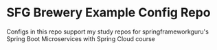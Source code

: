 # SFG Brewery Example Config Repo

Configs in this repo support my study repos for springframeworkguru's 
Spring Boot Microservices with Spring Cloud course

